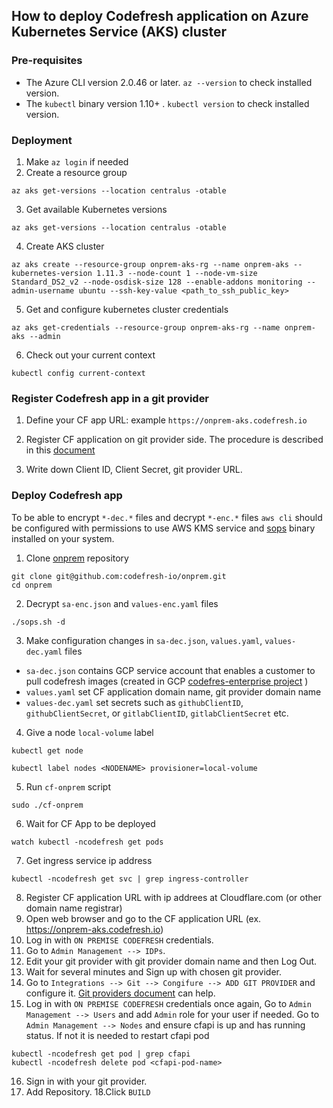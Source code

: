 ## How to deploy Codefresh application on Azure Kubernetes Service (AKS) cluster

### Pre-requisites

* The Azure CLI version 2.0.46 or later. `az --version` to check installed version.
* The `kubectl` binary version 1.10+ . `kubectl version` to check installed version.

### Deployment 

1. Make `az login` if needed
2. Create a resource group
```
az aks get-versions --location centralus -otable
```
3. Get available Kubernetes versions
```
az aks get-versions --location centralus -otable
```
4. Create AKS cluster
```
az aks create --resource-group onprem-aks-rg --name onprem-aks --kubernetes-version 1.11.3 --node-count 1 --node-vm-size Standard_DS2_v2 --node-osdisk-size 128 --enable-addons monitoring --admin-username ubuntu --ssh-key-value <path_to_ssh_public_key>
```
5. Get and configure kubernetes cluster credentials
```
az aks get-credentials --resource-group onprem-aks-rg --name onprem-aks --admin
```
6. Check out your current context 
```
kubectl config current-context
```

### Register Codefresh app in a git provider

1. Define your CF app URL: example `https://onprem-aks.codefresh.io`

2. Register CF application on git provider side. The procedure is described in this [document](https://docs.google.com/document/d/1j_u2kunM69jTDcBW_8acQ1hnUawXZoUGcE1CxFu5njg/edit#heading=h.h4zd9clx0w2w)

3. Write down Client ID, Client Secret, git provider URL.

### Deploy Codefresh app

To be able to encrypt `*-dec.*` files and decrypt `*-enc.*` files `aws cli` should be configured with permissions to use AWS KMS service and [sops](https://github.com/mozilla/sops/releases) binary installed on your system.

1. Clone [onprem](https://github.com/codefresh-io/onprem) repository
```
git clone git@github.com:codefresh-io/onprem.git
cd onprem
```
2. Decrypt `sa-enc.json` and `values-enc.yaml` files
```
./sops.sh -d
```
3. Make configuration changes in `sa-dec.json`, `values.yaml`, `values-dec.yaml` files 

* `sa-dec.json` contains GCP service account that enables a customer to pull codefresh images (created in GCP [codefres-enterprise project](https://console.cloud.google.com/iam-admin/serviceaccounts?organizationId=304925537542&orgonly=true&project=codefresh-enterprise) )
* `values.yaml` set CF application domain name, git provider domain name
* `values-dec.yaml` set secrets such as `githubClientID`, `githubClientSecret`, or `gitlabClientID`, `gitlabClientSecret` etc.

4. Give a node `local-volume` label
```
kubectl get node

kubectl label nodes <NODENAME> provisioner=local-volume

``` 
5. Run `cf-onprem` script
```
sudo ./cf-onprem
```
6. Wait for CF App to be deployed
```
watch kubectl -ncodefresh get pods
```
7. Get ingress service ip address

```
kubectl -ncodefresh get svc | grep ingress-controller
```
8. Register CF application URL with ip addrees at Cloudflare.com (or other domain name registrar)
9. Open web browser and go to the CF application URL (ex. https://onprem-aks.codefresh.io)
10. Log in with `ON PREMISE CODEFRESH` credentials.
11. Go to `Admin Management --> IDPs`.
12. Edit your git provider with git provider domain name and then Log Out.
13. Wait for several minutes and Sign up with chosen git provider.
14. Go to `Integrations --> Git --> Congifure --> ADD GIT PROVIDER` and configure it. [Git providers document](https://codefresh.io/docs/docs/integrations/git-providers/) can help.
15. Log in with `ON PREMISE CODEFRESH` credentials once again, Go to `Admin Management --> Users` and add `Admin` role for your user if needed.  Go to `Admin Management --> Nodes` and ensure cfapi is up and has running status. If not it is needed to restart cfapi pod
```
kubectl -ncodefresh get pod | grep cfapi
kubectl -ncodefresh delete pod <cfapi-pod-name>
```
16. Sign in with your git provider.
17. Add Repository.
18.Click `BUILD`